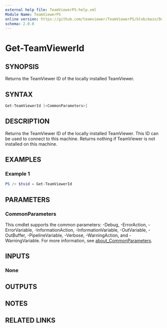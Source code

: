```yaml
---
external help file: TeamViewerPS-help.xml
Module Name: TeamViewerPS
online version: https://github.com/teamviewer/TeamViewerPS/blob/main/Docs/Cmdlets_help/Get-TeamViewerId.md
schema: 2.0.0
---
```


# Get-TeamViewerId

## SYNOPSIS

Returns the TeamViewer ID of the locally installed TeamViewer.

## SYNTAX

```powershell
Get-TeamViewerId [<CommonParameters>]
```

## DESCRIPTION

Returns the TeamViewer ID of the locally installed TeamViewer. This ID can be
used to connect to this machine.
Returns nothing if TeamViewer is not installed on this machine.

## EXAMPLES

### Example 1

```powershell
PS /> $tvid = Get-TeamViewerId
```

## PARAMETERS

### CommonParameters

This cmdlet supports the common parameters: -Debug, -ErrorAction, -ErrorVariable, -InformationAction, -InformationVariable, -OutVariable, -OutBuffer, -PipelineVariable, -Verbose, -WarningAction, and -WarningVariable. For more information, see [about_CommonParameters](http://go.microsoft.com/fwlink/?LinkID=113216).

## INPUTS

### None

## OUTPUTS

## NOTES

## RELATED LINKS
